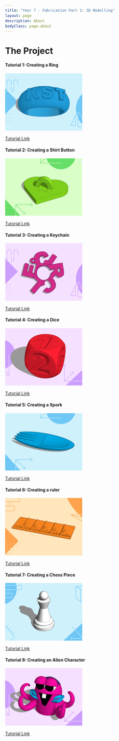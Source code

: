 ```yaml
---
title: "Year 7 - Fabrication Part 1: 3D Modelling"
layout: page
description: About
bodyClass: page-about
---
```

# The Project

#### Tutorial 1: Creating a Ring

<p>
<img src="/images/illustrations/ring.jpg" width="50%" height="auto">
</p>

<a href="https://www.tinkercad.com/learn/overview/monogrammed-ring?collectionId=OSZ5W2BL1W5N51F&type=designs">Tutorial Link</a>

#### Tutorial 2: Creating a Shirt Button

<p>
<img src="/images/illustrations/heart_button.jpg" width="50%" height="auto">
</p>

<a href="https://www.tinkercad.com/learn/overview/OM2W146IYEQ50DG?collectionId=OSZ5W2BL1W5N51F&type=designs">Tutorial Link</a>

#### Tutorial 3: Creating a Keychain

<p>
<img src="/images/illustrations/keychain.jpg" width="50%" height="auto">
</p>

<a href="https://www.tinkercad.com/learn/overview/O221E4PIRXTO4GT?collectionId=OSZ5W2BL1W5N51F&type=designs">Tutorial Link</a>

#### Tutorial 4: Creating a Dice

<p>
<img src="/images/illustrations/die_from_scratch.jpg" width="50%" height="auto">
</p>

<a href="https://www.tinkercad.com/learn/overview/OMPFUS5IYC6JRMP?collectionId=OSZ5W2BL1W5N51F&type=designs">Tutorial Link</a>

#### Tutorial 5: Creating a Spork

<p>
<img src="/images/illustrations/spork.jpg" width="50%" height="auto">
</p>

<a href="https://www.tinkercad.com/learn/overview/spork-utensil?collectionId=OSZ5W2BL1W5N51F&type=designs">Tutorial Link</a>

#### Tutorial 6: Creating a ruler

<p>
<img src="/images/illustrations/ruler.jpg" width="50%" height="auto">
</p>

<a href="https://www.tinkercad.com/learn/overview/OFN4E3XIYB2H2PN?collectionId=OSZ5W2BL1W5N51F&type=designs">Tutorial Link</a>

#### Tutorial 7: Creating a Chess Piece

<p>
<img src="/images/illustrations/chess_pawn.jpg" width="50%" height="auto">
</p>

<a href="https://www.tinkercad.com/learn/overview/O698ZZXIXGFTSXU?collectionId=OSZ5W2BL1W5N51F&type=designs">Tutorial Link</a>

#### Tutorial 8: Creating an Alien Character

<p>
<img src="/images/illustrations/alien.jpg" width="50%" height="auto">
</p>

<a href="https://www.tinkercad.com/learn/overview/O1CTK6ZIRXTLZSH?collectionId=OSZ5W2BL1W5N51F&type=designs">Tutorial Link</a>

